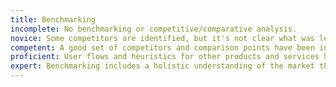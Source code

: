 ```yaml
---
title: Benchmarking
incomplete: No benchmarking or competitive/comparative analysis.
novice: Some competitors are identified, but it's not clear what was learned or applied from this work.
competent: A good set of competitors and comparison points have been investigated, looking at design approaches, feature sets. Screenshots are included.
proficient: User flows and heuristics for other products and services have been considered. It is clear how learnings from this research were applied to the design.
expert: Benchmarking includes a holistic understanding of the market the product would operate in, with clear ideas for business opportunities and differentiation among peers. Those have also been clearly translated into the design.
---
```


